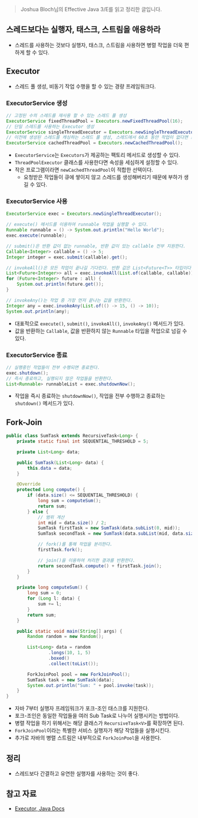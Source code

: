 > Joshua Bloch님의 Effective Java 3/E를 읽고 정리한 글입니다.
> 

## 스레드보다는 실행자, 태스크, 스트림을 애용하라

- 스레드를 사용하는 것보다 실행자, 태스크, 스트림을 사용하면 병렬 작업을 더욱 편하게 할 수 있다.

## Executor

- 스레드 풀 생성, 비동기 작업 수행을 할 수 있는 경량 프레임워크다.

### ExecutorService 생성

```java
// 고정된 수의 스레드를 재사용 할 수 있는 스레드 풀 생성
ExecutorService fixedThreadPool = Executors.newFixedThreadPool(16);
// 단일 스레드를 사용하는 Executor 생성
ExecutorService singleThreadExecutor = Executors.newSingleThreadExecutor();
// 이전에 생성된 스레드를 캐싱하는 스레드 풀 생성, 스레드에서 60초 동안 작업이 없다면 스레드 제거
ExecutorService cachedThreadPool = Executors.newCachedThreadPool();
```

- `ExecutorService`는 `Executors`가 제공하는 팩토리 메서드로 생성할 수 있다.
- `ThreadPoolExecutor` 클래스를 사용한다면 속성을 세심하게 설정할 수 있다.
- 작은 프로그램이라면 `newCachedThreadPool`이 적합한 선택이다.
    - 요청받은 작업들이 큐에 쌓이지 않고 스레드를 생성해버리기 때문에 부하가 생길 수 있다.

### ExecutorService 사용

```java
ExecutorService exec = Executors.newSingleThreadExecutor();

// execute() 메서드를 이용하여 runnable 작업을 실행할 수 있다.
Runnable runnable = () -> System.out.println("Hello World");
exec.execute(runnable);

// submit()은 반환 값이 없는 runnable, 반환 값이 있는 callable 전부 지원한다.
Callable<Integer> callable = () -> 5;
Integer integer = exec.submit(callable).get();

// invokeAll()은 모든 작업이 끝나길 기다린다. 반환 값은 List<Future<T>> 타입이다.
List<Future<Integer>> all = exec.invokeAll(List.of(callable, callable));
for (Future<Integer> future : all) {
    System.out.println(future.get());
}

// invokeAny()는 작업 중 가장 먼저 끝나는 값을 반환한다.
Integer any = exec.invokeAny(List.of(() -> 15, () -> 10));
System.out.println(any);
```

- 대표적으로 `execute()`, `submit()`, `invokeAll()`, `invokeAny()` 메서드가 있다.
- 값을 반환하는 `Callable`, 값을 반환하지 않는 `Runnable` 타입을 작업으로 넘길 수 있다.

### ExecutorService 종료

```java
// 실행중인 작업들이 전부 수행되면 종료한다.
exec.shutdown();
// 즉시 종료하고, 실행되지 않은 작업들을 반환한다.
List<Runnable> runnableList = exec.shutdownNow();
```

- 작업을 즉시 종료하는 `shutdownNow()`, 작업을 전부 수행하고 종료하는 `shutdown()` 메서드가 있다.

## Fork-Join

```java
public class SumTask extends RecursiveTask<Long> {
    private static final int SEQUENTIAL_THRESHOLD = 5;

    private List<Long> data;

    public SumTask(List<Long> data) {
        this.data = data;
    }

    @Override
    protected Long compute() {
        if (data.size() <= SEQUENTIAL_THRESHOLD) {
            long sum = computeSum();
            return sum;
        } else {
            // 범위 계산
            int mid = data.size() / 2;
            SumTask firstTask = new SumTask(data.subList(0, mid));
            SumTask secondTask = new SumTask(data.subList(mid, data.size()));

            // fork()를 통해 작업을 분리한다.
            firstTask.fork();

            // join()을 이용하여 처리한 결과를 반환한다.
            return secondTask.compute() + firstTask.join();
        }
    }

    private long computeSum() {
        long sum = 0;
        for (Long l: data) {
            sum += l;
        }
        return sum;
    }

    public static void main(String[] args) {
        Random random = new Random();

        List<Long> data = random
                .longs(10, 1, 5)
                .boxed()
                .collect(toList());

        ForkJoinPool pool = new ForkJoinPool();
        SumTask task = new SumTask(data);
        System.out.println("Sum: " + pool.invoke(task));
    }
}
```

- 자바 7부터 실행자 프레임워크가 포크-조인 태스크를 지원한다.
- 포크-조인은 동일한 작업들을 여러 Sub Task로 나누어 실행시키는 방법이다.
- 병렬 작업을 하기 위해서는 해당 클래스가 `RecursiveTask<V>`를 확장하면 된다.
- `ForkJoinPool`이라는 특별한 서비스 실행자가 해당 작업들을 실행시킨다.
- 추가로 자바의 병렬 스트림은 내부적으로 `ForkJoinPool`을 사용한다.

## 정리

- 스레드보다 간결하고 유연한 실행자를 사용하는 것이 좋다.

## 참고 자료

- [Executor, Java Docs](https://docs.oracle.com/en/java/javase/11/docs/api/java.base/java/util/concurrent/Executors.html)